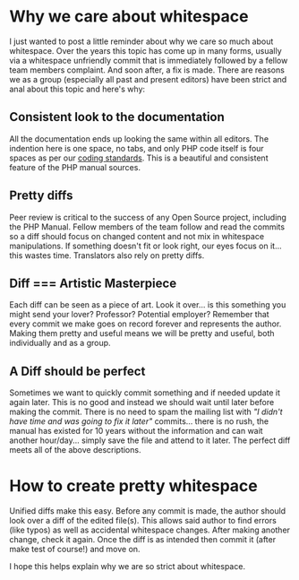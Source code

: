 # Why we care about whitespace
I just wanted to post a little reminder about why we care so much about whitespace.
Over the years this topic has come up in many forms, usually via a whitespace unfriendly
commit that is immediately followed by a fellow team members complaint. And soon after,
a fix is made. There are reasons we as a group (especially all past and present editors)
have been strict and anal about this topic and here's why:

## Consistent look to the documentation
All the documentation ends up looking the same within all editors. The indention here is one
space, no tabs, and only PHP code itself is four spaces as per our [coding standards](http://pear.php.net/manual/en/standards.php). 
This is a beautiful and consistent feature of the PHP manual sources.

## Pretty diffs
Peer review is critical to the success of any Open Source project, including the PHP Manual.
Fellow members of the team follow and read the commits so a diff should focus on changed content
and not mix in whitespace manipulations. If something doesn't fit or look right, our eyes focus on it...
this wastes time. Translators also rely on pretty diffs.

## Diff === Artistic Masterpiece
Each diff can be seen as a piece of art. Look it over... is this something you might send your lover?
Professor? Potential employer? Remember that every commit we make goes on record forever and represents
the author. Making them pretty and useful means we will be pretty and useful, both individually and as a group.

## A Diff should be perfect
Sometimes we want to quickly commit something and if needed update it again later. This is no good and
instead we should wait until later before making the commit. There is no need to spam the mailing list
with *"I didn't have time and was going to fix it later"* commits… there is no rush, the manual has existed
for 10 years without the information and can wait another hour/day... simply save the file and attend to it later.
The perfect diff meets all of the above descriptions.

# How to create pretty whitespace
Unified diffs make this easy. Before any commit is made, the author should look over a diff of the
edited file(s). This allows said author to find errors (like typos) as well as accidental whitespace
changes. After making another change, check it again. Once the diff is as intended then commit it
(after make test of course!) and move on.

I hope this helps explain why we are so strict about whitespace.
